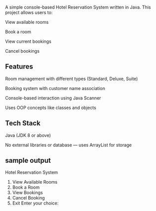 A simple console-based Hotel Reservation System written in Java. This project allows users to:

View available rooms

Book a room

View current bookings

Cancel bookings

## Features
Room management with different types (Standard, Deluxe, Suite)

Booking system with customer name association

Console-based interaction using Java Scanner

Uses OOP concepts like classes and objects

## Tech Stack
Java (JDK 8 or above)

No external libraries or database — uses ArrayList for storage
## sample output
Hotel Reservation System
1. View Available Rooms
2. Book a Room
3. View Bookings
4. Cancel Booking
5. Exit
Enter your choice:



